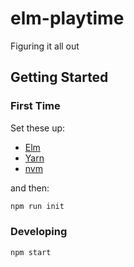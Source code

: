 # elm-playtime

Figuring it all out

## Getting Started

### First Time

Set these up:
- [Elm]()
- [Yarn]()
- [nvm]()

and then:

```sh
npm run init
```

### Developing
```sh
npm start
```
